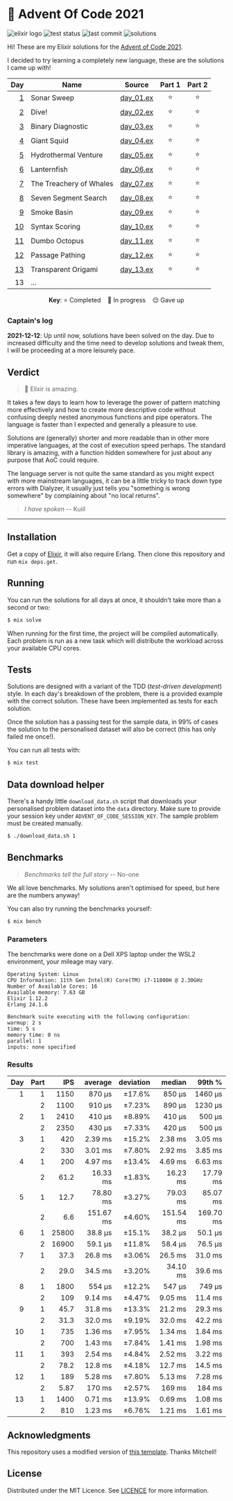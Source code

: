 # 🎄 Advent Of Code 2021

![elixir logo][elixir-badge] ![test status][test-badge] ![last commit][commit-badge] ![solutions](https://img.shields.io/badge/solutions-26/28-brightgreen?logo=star&style=for-the-badge)

Hi! These are my Elixir solutions for the [Advent of Code 2021][advent-of-code].

I decided to try learning a completely new language, these are the solutions I came up with!

<div align="center">

|       Day | Name                    | Source           | Part 1 | Part 2 |
| --------: | ----------------------- | ---------------- | :----: | :----: |
|  [1][p01] | Sonar Sweep             | [day_01.ex][s01] |   ⭐   |   ⭐   |
|  [2][p02] | Dive!                   | [day_02.ex][s02] |   ⭐   |   ⭐   |
|  [3][p03] | Binary Diagnostic       | [day_03.ex][s03] |   ⭐   |   ⭐   |
|  [4][p04] | Giant Squid             | [day_04.ex][s04] |   ⭐   |   ⭐   |
|  [5][p05] | Hydrothermal Venture    | [day_05.ex][s05] |   ⭐   |   ⭐   |
|  [6][p06] | Lanternfish             | [day_06.ex][s06] |   ⭐   |   ⭐   |
|  [7][p07] | The Treachery of Whales | [day_07.ex][s07] |   ⭐   |   ⭐   |
|  [8][p08] | Seven Segment Search    | [day_08.ex][s08] |   ⭐   |   ⭐   |
|  [9][p09] | Smoke Basin             | [day_09.ex][s09] |   ⭐   |   ⭐   |
| [10][p10] | Syntax Scoring          | [day_10.ex][s10] |   ⭐   |   ⭐   |
| [11][p11] | Dumbo Octopus           | [day_11.ex][s11] |   ⭐   |   ⭐   |
| [12][p12] | Passage Pathing         | [day_12.ex][s12] |   ⭐   |   ⭐   |
| [13][p13] | Transparent Origami     | [day_13.ex][s13] |   ⭐   |   ⭐   |
|        13 | ...                     |                  |        |        |

**Key**: ⭐ Completed &nbsp;&nbsp; 🎁 In progress &nbsp;&nbsp; 😔 Gave up

</div>

### Captain's log

**2021-12-12**: Up until now, solutions have been solved on the day. Due to increased difficulty and the time need to develop solutions and tweak them, I will be proceeding at a more leisurely pace.

## Verdict

> 🚀 Elixir is amazing.

It takes a few days to learn how to leverage the power of pattern matching more effectively and how to create more descriptive code without confusing deeply nested anonymous functions and pipe operators. The language is faster than I expected and generally a pleasure to use.

Solutions are (generally) shorter and more readable than in other more imperative languages, at the cost of execution speed perhaps. The standard library is amazing, with a function hidden somewhere for just about any purpose that AoC could require.

The language server is not quite the same standard as you might expect with more mainstream languages, it can be a little tricky to track down type errors with Dialyzer, it usually just tells you "something is wrong somewhere" by complaining about "no local returns".

> _I have spoken_ -- Kuiil

---

## Installation

Get a copy of [Elixir][elixir], it will also require Erlang. Then clone this repository and run `mix deps.get`.

## Running

You can run the solutions for all days at once, it shouldn't take more than a second or two:

```bash
$ mix solve
```

When running for the first time, the project will be compiled automatically. Each problem is run as a new task which will distribute the workload across your available CPU cores.

## Tests

Solutions are designed with a variant of the TDD (_test-driven development_) style. In each day's breakdown of the problem, there is a provided example with the correct solution. These have been implemented as tests for each solution.

Once the solution has a passing test for the sample data, in 99% of cases the solution to the personalised dataset will also be correct (this has only failed me once!).

You can run all tests with:

```bash
$ mix test
```

## Data download helper

There's a handy little `download_data.sh` script that downloads your personalised problem dataset into the `data` directory. Make sure to provide your session key under `ADVENT_OF_CODE_SESSION_KEY`. The sample problem must be created manually.

```bash
$ ./download_data.sh 1
```

## Benchmarks

> _Benchmarks tell the full story_ -- No-one

We all love benchmarks. My solutions aren't optimised for speed, but here are the numbers anyway!

You can also try running the benchmarks yourself:

```bash
$ mix bench
```

### Parameters

The benchmarks were done on a Dell XPS laptop under the WSL2 environment, your mileage may vary.

```text
Operating System: Linux
CPU Information: 11th Gen Intel(R) Core(TM) i7-11800H @ 2.30GHz
Number of Available Cores: 16
Available memory: 7.63 GB
Elixir 1.12.2
Erlang 24.1.6

Benchmark suite executing with the following configuration:
warmup: 2 s
time: 5 s
memory time: 0 ns
parallel: 1
inputs: none specified
```

### Results

| Day | Part |   IPS |   average | deviation |    median |    99th % |
| --: | ---: | ----: | --------: | --------: | --------: | --------: |
|   1 |    1 |  1150 |    870 μs |    ±17.6% |    850 μs |   1460 μs |
|     |    2 |  1100 |    910 μs |    ±7.23% |    890 μs |   1230 μs |
|   2 |    1 |  2410 |    410 μs |    ±8.89% |    410 μs |    500 μs |
|     |    2 |  2350 |    430 μs |    ±7.33% |    420 μs |    500 μs |
|   3 |    1 |   420 |   2.39 ms |    ±15.2% |   2.38 ms |   3.05 ms |
|     |    2 |   330 |   3.01 ms |    ±7.80% |   2.92 ms |   3.85 ms |
|   4 |    1 |   200 |   4.97 ms |    ±13.4% |   4.69 ms |   6.63 ms |
|     |    2 |  61.2 |  16.33 ms |    ±1.83% |  16.23 ms |  17.79 ms |
|   5 |    1 |  12.7 |  78.80 ms |    ±3.27% |  79.03 ms |  85.07 ms |
|     |    2 |   6.6 | 151.67 ms |    ±4.60% | 151.54 ms | 169.70 ms |
|   6 |    1 | 25800 |   38.8 μs |    ±15.1% |   38.2 μs |   50.1 μs |
|     |    2 | 16900 |   59.1 μs |    ±11.8% |   58.4 μs |   76.5 μs |
|   7 |    1 |  37.3 |   26.8 ms |    ±3.06% |   26.5 ms |   31.0 ms |
|     |    2 |  29.0 |   34.5 ms |    ±3.20% |  34.10 ms |   39.6 ms |
|   8 |    1 |  1800 |    554 μs |    ±12.2% |    547 μs |    749 μs |
|     |    2 |   109 |   9.14 ms |    ±4.47% |   9.05 ms |   11.4 ms |
|   9 |    1 |  45.7 |   31.8 ms |    ±13.3% |   21.2 ms |   29.3 ms |
|     |    2 |  31.3 |   32.0 ms |    ±9.19% |   32.0 ms |   42.2 ms |
|  10 |    1 |   735 |   1.36 ms |    ±7.95% |   1.34 ms |   1.84 ms |
|     |    2 |   700 |   1.43 ms |    ±7.84% |   1.41 ms |   1.98 ms |
|  11 |    1 |   393 |   2.54 ms |    ±4.84% |   2.52 ms |   3.22 ms |
|     |    2 |  78.2 |   12.8 ms |    ±4.18% |   12.7 ms |   14.5 ms |
|  12 |    1 |   189 |   5.28 ms |    ±7.80% |   5.13 ms |   7.28 ms |
|     |    2 |  5.87 |    170 ms |    ±2.57% |    169 ms |    184 ms |
|  13 |    1 |  1400 |   0.71 ms |    ±13.9% |   0.69 ms |   1.08 ms |
|     |    2 |   810 |   1.23 ms |    ±6.76% |   1.21 ms |   1.61 ms |

## Acknowledgments

This repository uses a modified version of [this template][template]. Thanks Mitchell!

## License

Distributed under the MIT Licence. See [LICENCE](LICENCE) for more information.

[elixir-badge]: https://img.shields.io/static/v1?label=&message=Elixir&logo=elixir&color=4B275F&style=for-the-badge
[test-badge]: https://img.shields.io/github/workflow/status/MarcusCemes/advent-of-code-2021/CI?label=TESTS&style=for-the-badge
[commit-badge]: https://img.shields.io/github/last-commit/MarcusCemes/advent-of-code-2021?style=for-the-badge
[advent-of-code]: https://adventofcode.com/
[elixir]: https://elixir-lang.org/
[template]: https://github.com/mhanberg/advent-of-code-elixir-starter
[p01]: https://adventofcode.com/2021/day/1
[p02]: https://adventofcode.com/2021/day/2
[p03]: https://adventofcode.com/2021/day/3
[p04]: https://adventofcode.com/2021/day/4
[p05]: https://adventofcode.com/2021/day/5
[p06]: https://adventofcode.com/2021/day/6
[p07]: https://adventofcode.com/2021/day/7
[p08]: https://adventofcode.com/2021/day/8
[p09]: https://adventofcode.com/2021/day/9
[p10]: https://adventofcode.com/2021/day/10
[p11]: https://adventofcode.com/2021/day/11
[p12]: https://adventofcode.com/2021/day/12
[p13]: https://adventofcode.com/2021/day/13
[s01]: lib/advent_of_code/day_01.ex
[s02]: lib/advent_of_code/day_02.ex
[s03]: lib/advent_of_code/day_03.ex
[s04]: lib/advent_of_code/day_04.ex
[s05]: lib/advent_of_code/day_05.ex
[s06]: lib/advent_of_code/day_06.ex
[s07]: lib/advent_of_code/day_07.ex
[s08]: lib/advent_of_code/day_08.ex
[s09]: lib/advent_of_code/day_09.ex
[s10]: lib/advent_of_code/day_10.ex
[s11]: lib/advent_of_code/day_11.ex
[s12]: lib/advent_of_code/day_12.ex
[s13]: lib/advent_of_code/day_13.ex

